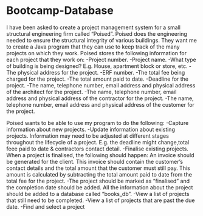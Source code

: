 # Bootcamp-Database

I have been asked to create a project management system for a small
structural engineering firm called “Poised”. Poised does the engineering needed to
ensure the structural integrity of various buildings. They want me to create a Java
program that they can use to keep track of the many projects on which they work.
Poised stores the following information for each project that they work on:
-Project number.
-Project name.
-What type of building is being designed? E.g. House, apartment block or
store, etc.
-The physical address for the project.
-ERF number.
-The total fee being charged for the project.
-The total amount paid to date.
-Deadline for the project.
-The name, telephone number, email address and physical address of the
architect for the project.
-The name, telephone number, email address and physical address of the
contractor for the project.
-The name, telephone number, email address and physical address of the
customer for the project.

Poised wants to be able to use my program to do the following:
-Capture information about new projects. 
-Update information about existing projects. Information may need to be
adjusted at different stages throughout the lifecycle of a project. 
E.g. the deadline might change,total feee paid to date & contractors 
contact detail.
-Finalise existing projects. When a project is finalised, the following should
happen:
An invoice should be generated for the client. This invoice should
contain the customer’s contact details and the total amount that the
customer must still pay. This amount is calculated by subtracting the
total amount paid to date from the total fee for the project. 
-The project should be marked as “finalised” and the completion date
should be added. All the information about the project should be
added to a database called “books_db”.
-View a list of projects that still need to be completed.
-View a list of projects that are past the due date.
-Find and select a project 
